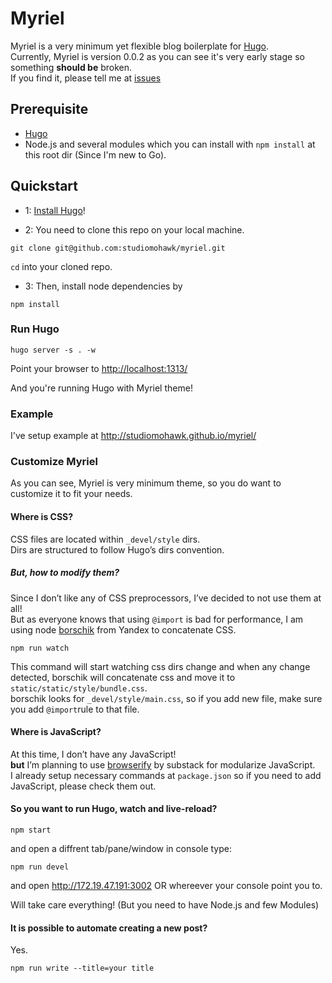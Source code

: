 # Myriel

Myriel is a very minimum yet flexible blog boilerplate for [Hugo](http://hugo.spf13.com/).  
Currently, Myriel is version 0.0.2 as you can see it's very early stage so something **should be** broken.  
If you find it, please tell me at [issues](https://github.com/studiomohawk/myriel/issues/new)

## Prerequisite

- [Hugo](http://hugo.spf13.com/)
- Node.js and several modules which you can install with `npm install` at this root dir (Since I'm new to Go).

## Quickstart

- 1: [Install Hugo](http://hugo.spf13.com/overview/quickstart)!  

- 2: You need to clone this repo on your local machine.  

```
git clone git@github.com:studiomohawk/myriel.git
```

`cd` into your cloned repo.

- 3: Then, install node dependencies by 

`npm install`

### Run Hugo

```
hugo server -s . -w
```

Point your browser to <http://localhost:1313/>

And you're running Hugo with Myriel theme!

### Example

I've setup example at <http://studiomohawk.github.io/myriel/>

### Customize Myriel

As you can see, Myriel is very minimum theme, so you do want to customize it to fit your needs.

#### Where is CSS?

CSS files are located within `_devel/style` dirs.  
Dirs are structured to follow Hugo’s dirs convention. 

##### But, how to modify them?

Since I don’t like any of CSS preprocessors, I’ve decided to not use them at all!  
But as everyone knows that using `@import` is bad for performance, I am using node [borschik](https://github.com/bem/borschik) from Yandex to concatenate CSS.

```
npm run watch
```

This command will start watching css dirs change and when any change detected, borschik will concatenate css and move it to `static/static/style/bundle.css`.  
borschik looks for `_devel/style/main.css`, so if you add new file, make sure you add `@import`rule to that file.

#### Where is JavaScript?

At this time, I don’t have any JavaScript!  
**but** I’m planning to use [browserify](https://github.com/substack/node-browserify) by substack for modularize JavaScript.  
I already setup necessary commands at `package.json` so if you need to add JavaScript, please check them out.

#### So you want to run Hugo, watch and live-reload?

```
npm start
```

and open a diffrent tab/pane/window in console type:

```
npm run devel
```

and open <http://172.19.47.191:3002> OR whereever your console point you to.

Will take care everything! (But you need to have Node.js and few Modules)

#### It is possible to automate creating a new post?

Yes.  

```
npm run write --title=your title
```

